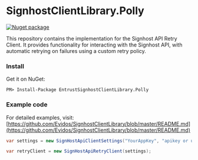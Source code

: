 # SignhostClientLibrary.Polly
[![Nuget package](https://img.shields.io/nuget/v/EntrustSignhostClientLibrary.Polly.svg)](https://www.nuget.org/Packages/EntrustSignhostClientLibrary.Polly)

This repository contains the implementation for the Signhost API Retry Client. It provides functionality for interacting with the Signhost API, with automatic retrying on failures using a custom retry policy.

### Install
Get it on NuGet:

`PM> Install-Package EntrustSignhostClientLibrary.Polly`

### Example code

For detailed examples, visit: [https://github.com/Evidos/SignhostClientLibrary/blob/master/README.md](https://github.com/Evidos/SignhostClientLibrary/blob/master/README.md)

```c#
var settings = new SignHostApiClientSettings("YourAppKey", "apikey or usertoken");

var retryClient = new SignHostApiRetryClient(settings);

```